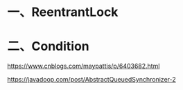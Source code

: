 
# 一、ReentrantLock


# 二、Condition





https://www.cnblogs.com/maypattis/p/6403682.html

https://javadoop.com/post/AbstractQueuedSynchronizer-2
